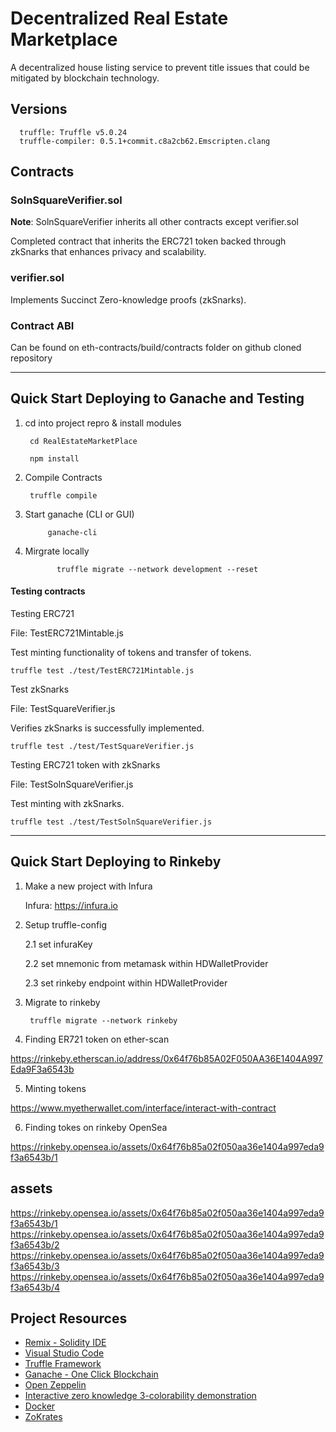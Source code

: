 # Decentralized Real Estate Marketplace

A decentralized house listing service to prevent title issues that could be mitigated by blockchain technology.



## Versions

      truffle: Truffle v5.0.24
      truffle-compiler: 0.5.1+commit.c8a2cb62.Emscripten.clang


## Contracts

### SolnSquareVerifier.sol

<b>Note</b>: SolnSquareVerifier inherits all other contracts except verifier.sol

Completed contract that inherits the ERC721 token backed through zkSnarks that enhances privacy and scalability.

### verifier.sol

Implements Succinct Zero-knowledge proofs (zkSnarks).

### Contract ABI
Can be found on eth-contracts/build/contracts folder on github cloned repository

---

## Quick Start Deploying to Ganache and Testing

1. cd into project repro & install modules

        cd RealEstateMarketPlace

        npm install

2. Compile Contracts

        truffle compile

1. Start ganache (CLI or GUI)

            ganache-cli

2. Mirgrate locally

              truffle migrate --network development --reset

#### Testing contracts

Testing ERC721

File: TestERC721Mintable.js

Test minting functionality of tokens and transfer of tokens.

    truffle test ./test/TestERC721Mintable.js

Test zkSnarks

File: TestSquareVerifier.js

Verifies zkSnarks is successfully implemented.

    truffle test ./test/TestSquareVerifier.js

Testing ERC721 token with zkSnarks

File: TestSolnSquareVerifier.js

Test minting with zkSnarks.

    truffle test ./test/TestSolnSquareVerifier.js

---

## Quick Start Deploying to Rinkeby

1. Make a new project with Infura

    Infura: https://infura.io

2. Setup truffle-config

    2.1 set infuraKey 

    2.2 set mnemonic from metamask within HDWalletProvider

    2.3 set rinkeby endpoint within HDWalletProvider 

3. Migrate to rinkeby

        truffle migrate --network rinkeby

4. Finding ER721 token on ether-scan

  https://rinkeby.etherscan.io/address/0x64f76b85A02F050AA36E1404A997Eda9F3a6543b

5. Minting tokens

  https://www.myetherwallet.com/interface/interact-with-contract

6. Finding tokes on rinkeby OpenSea

  https://rinkeby.opensea.io/assets/0x64f76b85a02f050aa36e1404a997eda9f3a6543b/1



## assets

  https://rinkeby.opensea.io/assets/0x64f76b85a02f050aa36e1404a997eda9f3a6543b/1
  https://rinkeby.opensea.io/assets/0x64f76b85a02f050aa36e1404a997eda9f3a6543b/2
  https://rinkeby.opensea.io/assets/0x64f76b85a02f050aa36e1404a997eda9f3a6543b/3
  https://rinkeby.opensea.io/assets/0x64f76b85a02f050aa36e1404a997eda9f3a6543b/4




## Project Resources

* [Remix - Solidity IDE](https://remix.ethereum.org/)
* [Visual Studio Code](https://code.visualstudio.com/)
* [Truffle Framework](https://truffleframework.com/)
* [Ganache - One Click Blockchain](https://truffleframework.com/ganache)
* [Open Zeppelin ](https://openzeppelin.org/)
* [Interactive zero knowledge 3-colorability demonstration](http://web.mit.edu/~ezyang/Public/graph/svg.html)
* [Docker](https://docs.docker.com/install/)
* [ZoKrates](https://github.com/Zokrates/ZoKrates)
